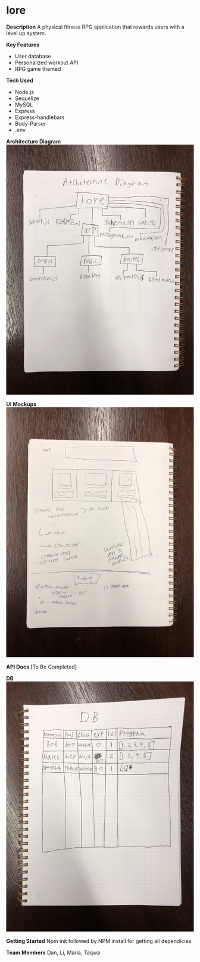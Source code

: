 # lore
**Description**
A physical fitness RPG application that rewards users with a level up system.

**Key Features**

- User database
- Personalized workout API
- RPG game themed

**Tech Used**

- Node.js
- Sequelize
- MySQL
- Express
- Express-handlebars
- Body-Parser
- .env

**Architecture Diagram**
![arch_sketch](app/public/img/arch_sketch.jpeg)

**UI Mockups**
![ui_mu](app/public/img/ui_mu.jpeg)

**API Docs**
[To Be Completed]

**DB**
![db_sketch](app/public/img/db_sketch.jpeg)

**Getting Started**
Npm init followed by NPM install for getting all dependicies. 

**Team Members**
Dan, Li, Maria, Taqwa
